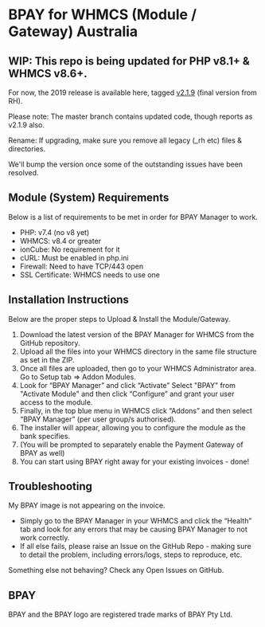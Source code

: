 # BPAY for WHMCS (Module / Gateway) Australia

## WIP: This repo is being updated for PHP v8.1+ & WHMCS v8.6+.
For now, the 2019 release is available here, tagged [v2.1.9](https://github.com/LEOPARD-host/BPAY-for-WHMCS/releases/tag/v2.1.9) (final version from RH).

Please note: The master branch contains updated code, though reports as v2.1.9 also. 

Rename: If upgrading, make sure you remove all legacy (_rh etc) files & directories.

We'll bump the version once some of the outstanding issues have been resolved.

## Module (System) Requirements 
Below is a list of requirements to be met in order for BPAY Manager to work.
- PHP: v7.4 (no v8 yet)
- WHMCS: v8.4 or greater 
- ionCube: No requirement for it
- cURL: Must be enabled in php.ini
- Firewall: Need to have TCP/443 open
- SSL Certificate: WHMCS needs to use one

## Installation Instructions 
Below are the proper steps to Upload & Install the Module/Gateway.
1. Download the latest version of the BPAY Manager for WHMCS from the GitHub repository.
2. Upload all the files into your WHMCS directory in the same file structure as set in the ZIP.
3. Once all files are uploaded, then go to your WHMCS Administrator area. Go to Setup tab => Addon Modules.
4. Look for “BPAY Manager” and click “Activate” Select "BPAY" from "Activate Module" and then click “Configure” and grant your user access to the module.
5. Finally, in the top blue menu in WHMCS click “Addons” and then select “BPAY Manager” (per user group/s authorised).
6. The installer will appear, allowing you to configure the module as the bank specifies.
7. (You will be prompted to separately enable the Payment Gateway of BPAY as well)
7. You can start using BPAY right away for your existing invoices - done!

## Troubleshooting
My BPAY image is not appearing on the invoice.
- Simply go to the BPAY Manager in your WHMCS and click the “Health” tab and look for any errors that may be causing BPAY Manager to not work correctly.
- If all else fails, please raise an Issue on the GitHub Repo - making sure to detail the problem, including errors/logs, steps to reproduce, etc.

Something else not behaving? Check any Open Issues on GitHub.

## BPAY

BPAY and the BPAY logo are registered trade marks of BPAY Pty Ltd.
